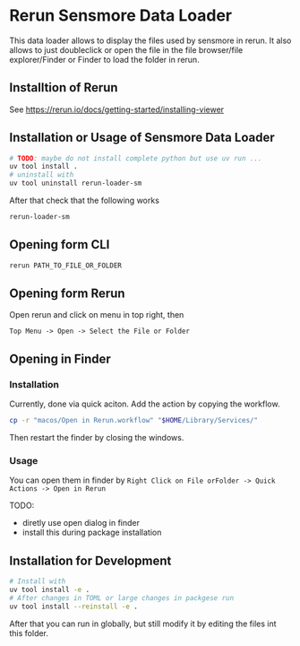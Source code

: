 # Rerun Sensmore Data Loader
This data loader allows to display the files used by sensmore in rerun. It also allows to just doubleclick 
or open the file in the file browser/file explorer/Finder or Finder to load the folder in rerun.

## Installtion of Rerun

See https://rerun.io/docs/getting-started/installing-viewer

## Installation or Usage of Sensmore Data Loader

```bash
# TODO: maybe do not install complete python but use uv run ...
uv tool install .
# uninstall with
uv tool uninstall rerun-loader-sm
```

After that check that the following works

```bash
rerun-loader-sm
```

## Opening form CLI

```bash
rerun PATH_TO_FILE_OR_FOLDER
```

## Opening form Rerun
Open rerun and click on menu in top right, then
```
Top Menu -> Open -> Select the File or Folder
```


## Opening in Finder

### Installation
Currently, done via quick aciton. Add the action by copying the workflow. 
```bash
cp -r "macos/Open in Rerun.workflow" "$HOME/Library/Services/"
```
Then restart the finder by closing the windows. 
### Usage
You can open them in finder by
`Right Click on File orFolder -> Quick Actions -> Open in Rerun`

TODO: 
- diretly use open dialog in finder
- install this during package installation

## Installation for Development

```bash
# Install with
uv tool install -e .
# After changes in TOML or large changes in packgese run
uv tool install --reinstall -e . 
```
After that you can run in globally, but still modify it by editing the files int this folder.